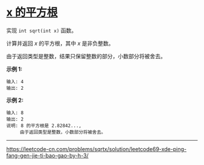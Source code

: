 # [x 的平方根](https://leetcode-cn.com/problems/sqrtx/)

 实现 `int sqrt(int x)` 函数。 

 计算并返回 *x* 的平方根，其中 *x* 是非负整数。 

 由于返回类型是整数，结果只保留整数的部分，小数部分将被舍去。 

 **示例 1:** 

```
输入: 4
输出: 2
```

 **示例 2:** 

```
输入: 8
输出: 2
说明: 8 的平方根是 2.82842..., 
     由于返回类型是整数，小数部分将被舍去。
```

---

 https://leetcode-cn.com/problems/sqrtx/solution/leetcode69-xde-ping-fang-gen-jie-ti-bao-gao-by-h-3/ 